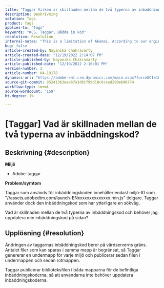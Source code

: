 ```yaml
---
title: "Taggar Vilken är skillnaden mellan de två typerna av inbäddningskod?"
description: Beskrivning
solution: Tags
product: Tags
applies-to: "Tags"
keywords: "KCS, Taggar, Bädda in kod"
resolution: Resolution
internal-notes: "This is a limitation of Akamai. According to our engineer."
bug: false
article-created-by: Nayanika Chakravarty
article-created-date: "12/19/2022 2:14:07 PM"
article-published-by: Nayanika Chakravarty
article-published-date: "12/19/2022 2:16:01 PM"
version-number: 3
article-number: KA-19178
dynamics-url: "https://adobe-ent.crm.dynamics.com/main.aspx?forceUCI=1&pagetype=entityrecord&etn=knowledgearticle&id=208daf63-a77f-ed11-81ac-6045bd006079"
source-git-commit: 85241363eaa67a1d81f99d10c6ceed290eb96774
workflow-type: tm+mt
source-wordcount: '159'
ht-degree: 1%

---
```


# [Taggar] Vad är skillnaden mellan de två typerna av inbäddningskod?

## Beskrivning {#description}


<b>Miljö</b>

- Adobe-taggar

<b>Problem/symtom</b>

Taggar som används för inbäddningskoden innehåller endast miljö-ID som &quot;//assets.adobedtm.com/launch-ENxxxxxxxxxxxxxx.min.js&quot; tidigare. Taggar använder dock den inbäddningskod som har ytterligare en sökväg.

Vad är skillnaden mellan de två typerna av inbäddningskod och behöver jag uppdatera min inbäddningskod på sidan?


## Upplösning {#resolution}


Ändringen av taggarnas inbäddningskod beror på värdserverns gräns. Antalet filer som kan sparas i samma mapp är begränsat, så Taggar genererar en undermapp för varje miljö och publicerar sedan filen i undermappen och sedan rotmappen.

Taggar publicerar biblioteksfilen i båda mapparna för de befintliga inbäddningskoderna, så att användarna inte behöver uppdatera inbäddningskoderna.


